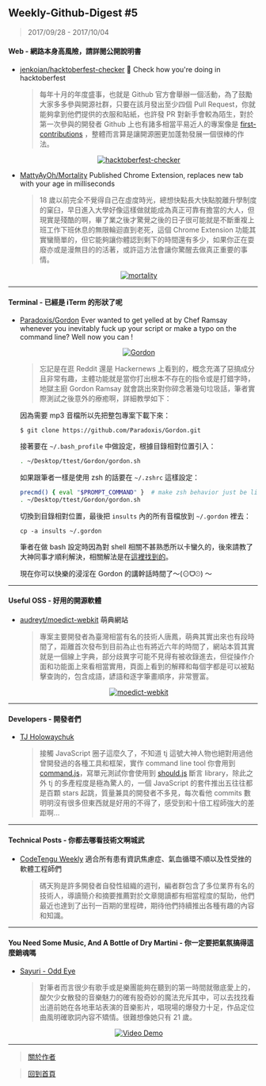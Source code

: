 ## Weekly-Github-Digest #5
> 2017/09/28 - 2017/10/04

#### Web - 網路本身高風險，請詳閱公開說明書
- [jenkoian/hacktoberfest-checker](https://github.com/jenkoian/hacktoberfest-checker)  🎃 Check how you're doing in hacktoberfest
  
  > 每年十月的年度盛事，也就是 Github 官方會舉辦一個活動，為了鼓勵大家多多參與開源社群，只要在該月發出至少四個 Pull Request，你就能夠拿到他們提供的衣服和貼紙，也許發 PR 對新手會較為陌生，對於第一次參與的開發者 Github 上也有諸多相當平易近人的專案像是 [first-contributions](https://github.com/Roshanjossey/first-contributions) ，整體而言算是讓開源圈更加蓬勃發展一個很棒的作法。
  <p align="center">
    <a target="_blank" href="https://github.com/jenkoian/hacktoberfest-checker"><img alt="hacktoberfest-checker" src="https://i.imgur.com/lopLZTi.png"></a>
  </p>
  
- [MattyAyOh/Mortality](https://github.com/MattyAyOh/Mortality)  Published Chrome Extension, replaces new tab with your age in milliseconds
  > 18 歲以前完全不覺得自己在虛度時光，總想快點長大快點脫離升學制度的窠臼，早日進入大學好像這樣做就能成為真正可靠有擔當的大人，但現實是殘酷的啊，畢了業之後才驚覺之後的日子很可能就是不斷重複上班工作下班休息的無限輪迴直到老死，這個 Chrome Extension 功能其實蠻簡單的，但它能夠讓你體認到剩下的時間還有多少，如果你正在耍廢亦或是漫無目的的活著，或許這方法會讓你驚醒去做真正重要的事情。 
  <p align="center">
    <a target="_blank" href="https://github.com/MattyAyOh/Mortality"><img alt="mortality" src="https://i.imgur.com/RYs9Jtr.png"></a>
  </p>
---

#### Terminal - 已經是 iTerm 的形狀了呢
- [Paradoxis/Gordon](https://github.com/Paradoxis/Gordon)  Ever wanted to get yelled at by Chef Ramsay whenever you inevitably fuck up your script or make a typo on the command line? Well now you can !
  <p align="center">
    <a target="_blank" href="https://github.com/Paradoxis/Gordon"><img alt="Gordon" src="https://i.imgur.com/DPl80Zs.jpg"></a>
  </p>
  
  > 忘記是在逛 Reddit 還是 Hackernews 上看到的，概念充滿了惡搞成分且非常有趣，主體功能就是當你打出根本不存在的指令或是打錯字時，地獄主廚 Gordon Ramsay 就會跳出來對你碎念著幾句垃圾話，筆者實際測試之後意外的療癒啊，詳細教學如下：

  因為需要 mp3 音檔所以先把整包專案下載下來：
  ```shell
  $ git clone https://github.com/Paradoxis/Gordon.git
  ```
  接著要在 `~/.bash_profile` 中做設定，根據目錄相對位置引入：
  ```bash
  . ~/Desktop/ttest/Gordon/gordon.sh
  ```
  如果跟筆者一樣是使用 zsh 的話要在 `~/.zshrc` 這樣設定：
  ```bash
  precmd() { eval "$PROMPT_COMMAND" }  # make zsh behavior just be like bash
  . ~/Desktop/ttest/Gordon/gordon.sh
  ```
  切換到目錄相對位置，最後把 `insults` 內的所有音檔放到 `~/.gordon` 裡去：
  ```shell
  cp -a insults ~/.gordon
  ```
  
  筆者在做 bash 設定時因為對 shell 相關不甚熟悉所以卡蠻久的，後來請教了大神同事才順利解決，相關解法是在[這裡找到的](https://superuser.com/questions/735660/whats-the-zsh-equivalent-of-bashs-prompt-command)。
  
  現在你可以快樂的浸淫在 Gordon 的講幹話時間了～(⊙ᗜ⊙) ～

---

#### Useful OSS - 好用的開源軟體

- [audreyt/moedict-webkit](https://github.com/audreyt/moedict-webkit)  萌典網站

  > 專案主要開發者為臺灣相當有名的技術人唐鳳，萌典其實出來也有段時間了，距離首次發布到目前為止也有將近六年的時間了，網站本質其實就是一個線上字典，部分歧異字可能不見得有被收錄進去，但從操作介面和功能面上來看相當實用，頁面上看到的解釋和每個字都是可以被點擊查詢的，包含成語，諺語和逐字筆畫順序，非常豐富。
  <p align="center">
    <a target="_blank" href="https://github.com/audreyt/moedict-webkit"><img alt="moedict-webkit" src="https://i.imgur.com/iKU9ds3.png"></a>
  </p>
---

#### Developers - 開發者們

- [TJ Holowaychuk](https://github.com/tj)
  
  > 接觸 JavaScript 圈子這麼久了，不知道 tj 這號大神人物也絕對用過他曾開發過的各種工具和框架，實作 command line tool 你會用到 [command.js](https://github.com/tj/commander.js)，寫單元測試你會使用到 [should.js](https://github.com/tj/should.js) 斷言 library，除此之外 tj 的多產程度是極為驚人的，一個 JavaScript 的套件推出五往往都是百顆 stars 起跳，質量兼具的開發者不多見，每次看他 commits 數明明沒有很多但東西就是好用的不得了，感受到和十倍工程師強大的差距啊...

---

#### Technical Posts - 你都去哪看技術文啊城武

- [CodeTengu Weekly](https://weekly.codetengu.com/)  適合所有患有資訊焦慮症、氣血循環不順以及性受挫的軟體工程師們
  
  > 碼天狗是許多開發者自發性組織的週刊，編者群包含了多位業界有名的技術人，導讀簡介和摘要推薦對於文章閱讀都有相當程度的幫助，他們最近也達到了出刊一百期的里程碑，期待他們持續推出各種有趣的內容和知識。

---

#### You Need Some Music, And A Bottle of Dry Martini - 你一定要把氣氛搞得這麼銷魂嗎
- [Sayuri - Odd Eye](https://www.youtube.com/watch?v=J2sK7UI5HYY)
  
  > 對筆者而言很少有歌手或是樂團能夠在聽到的第一時間就徹底愛上的，酸欠少女散發的音樂魅力的確有股奇妙的魔法充斥其中，可以去找找看出道前她在各地車站表演的音樂影片，唱現場的爆發力十足，作品定位曲風明確歌詞內容不矯情。很難想像她只有 21 歲。
  <p align="center"> 
    <a href="https://www.youtube.com/watch?v=J2sK7UI5HYY">
      <img src="https://i.imgur.com/OoZrtgJ.png" alt="Video Demo" />
    </a>
  </p>


---
> [關於作者](https://goo.gl/1pnqEk)

> [回到首頁](https://git.io/v5wk4)
